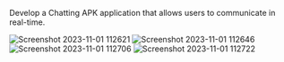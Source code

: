 Develop a Chatting APK application that allows users to communicate in real-time.



![Screenshot 2023-11-01 112621](https://github.com/premchetlapalle/Chat_IRA/assets/130395806/e084509d-741d-4861-8288-0849e4e79c2a)
![Screenshot 2023-11-01 112646](https://github.com/premchetlapalle/Chat_IRA/assets/130395806/ebba4e63-aa4c-400d-a485-fa93bcfb48e5)
![Screenshot 2023-11-01 112706](https://github.com/premchetlapalle/Chat_IRA/assets/130395806/958a96cd-61ba-411d-bd0d-41687b51bae2)
![Screenshot 2023-11-01 112722](https://github.com/premchetlapalle/Chat_IRA/assets/130395806/014f6574-1c89-4f25-91c1-7b0f584c9172)

